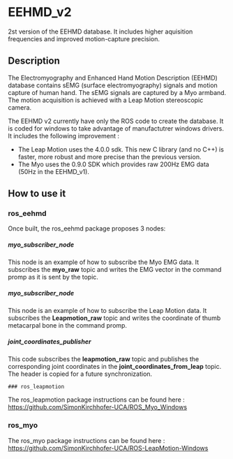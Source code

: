 # EEHMD_v2
2st version of the EEHMD database. It includes higher aquisition frequencies and improved motion-capture precision.

## Description

The Electromyography and Enhanced Hand Motion Description (EEHMD) database contains sEMG (surface electromyography) signals and motion capture of human hand. The sEMG signals are captured by a Myo armband. The motion acquisition is achieved with a Leap Motion stereoscopic camera. 

The EEHMD v2 currently have only the ROS code to create the database. It is coded for windows to take advantage of manufactutrer windows drivers. It includes the following improvement :

- The Leap Motion uses the 4.0.0 sdk. This new C library (and no C++) is faster, more robust and more precise than the previous version.
- The Myo uses the 0.9.0 SDK which provides raw 200Hz EMG data (50Hz in the EEHMD_v1).

## How to use it

### ros_eehmd

Once built, the ros_eehmd package proposes 3 nodes:

##### myo_subscriber_node
This node is an example of how to subscribe the Myo EMG data. It subscribes the **myo_raw** topic and writes the EMG vector in the command promp as it is sent by the topic.

##### myo_subscriber_node
This node is an example of how to subscribe the Leap Motion data. It subscribes the **Leapmotion_raw** topic and writes the coordinate of thumb metacarpal bone in the command promp.

##### joint_coordinates_publisher
This code subscribes the **leapmotion_raw** topic and publishes the corresponding joint coordinates in the **joint_coordinates_from_leap** topic. The header is copied for a future synchronization.

    ### ros_leapmotion

The ros_leapmotion package instructions can be found here : https://github.com/SimonKirchhofer-UCA/ROS_Myo_Windows

### ros_myo

The ros_myo package instructions can be found here : https://github.com/SimonKirchhofer-UCA/ROS-LeapMotion-Windows

